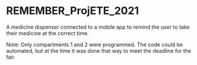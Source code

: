 # REMEMBER_ProjETE_2021
A medicine dispenser connected to a mobile app to remind the user to take their medicine at the correct time.

Note: Only compartments 1 and 2 were programmed. The code could be automated, but at the time it was done that way to meet the deadline for the fair.
